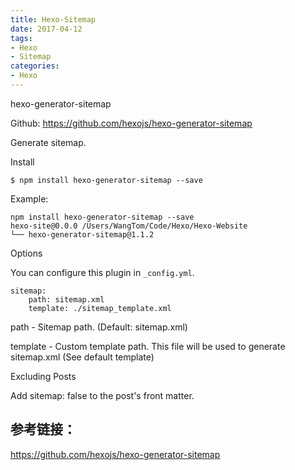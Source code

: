 ```yaml
---
title: Hexo-Sitemap
date: 2017-04-12
tags: 
- Hexo
- Sitemap
categories:
- Hexo
---
```


hexo-generator-sitemap

Github: https://github.com/hexojs/hexo-generator-sitemap

Generate sitemap.

Install

```
$ npm install hexo-generator-sitemap --save
```

Example:

```
npm install hexo-generator-sitemap --save
hexo-site@0.0.0 /Users/WangTom/Code/Hexo/Hexo-Website
└── hexo-generator-sitemap@1.1.2
```
 
Options

You can configure this plugin in `_config.yml`.

```
sitemap:
    path: sitemap.xml
    template: ./sitemap_template.xml
```


path - Sitemap path. (Default: sitemap.xml)

template - Custom template path. This file will be used to generate sitemap.xml (See default template)


Excluding Posts

Add sitemap: false to the post's front matter.

## 参考链接：

https://github.com/hexojs/hexo-generator-sitemap 